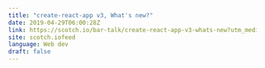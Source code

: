 ```yaml
---
title: "create-react-app v3, What's new?"
date: 2019-04-29T06:00:28Z
link: https://scotch.io/bar-talk/create-react-app-v3-whats-new?utm_medium=RSS&utm_source=news.12bit.vn
site: scotch.iofeed
language: Web dev
draft: false
---
```

